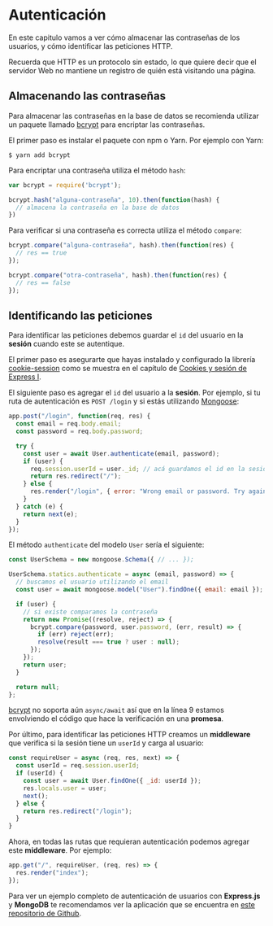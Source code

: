 # Autenticación

En este capitulo vamos a ver cómo almacenar las contraseñas de los usuarios, y cómo identificar las peticiones HTTP.

Recuerda que HTTP es un protocolo sin estado, lo que quiere decir que el servidor Web no mantiene un registro de quién está visitando una página.

## Almacenando las contraseñas

Para almacenar las contraseñas en la base de datos se recomienda utilizar un paquete llamado [bcrypt](https://github.com/kelektiv/node.bcrypt.js) para encriptar las contraseñas.

El primer paso es instalar el paquete con npm o Yarn. Por ejemplo con Yarn:

```
$ yarn add bcrypt
```

Para encriptar una contraseña utiliza el método `hash`:

```javascript
var bcrypt = require('bcrypt');

bcrypt.hash("alguna-contraseña", 10).then(function(hash) {
  // almacena la contraseña en la base de datos
})
```

Para verificar si una contraseña es correcta utiliza el método `compare`:

```javascript
bcrypt.compare("alguna-contraseña", hash).then(function(res) {
  // res == true
});

bcrypt.compare("otra-contraseña", hash).then(function(res) {
  // res == false
});
```

## Identificando las peticiones

Para identificar las peticiones debemos guardar el `id` del usuario en la **sesión** cuando este se autentique.

El primer paso es asegurarte que hayas instalado y configurado la librería  [cookie-session](https://github.com/expressjs/cookie-session) como se muestra en el capítulo de [Cookies y sesión de Express I](../express.js/cookies-y-sesion.md).

El siguiente paso es agregar el `id` del usuario a la **sesión**. Por ejemplo, si tu ruta de autenticación es `POST /login` y si estás utilizando [Mongoose](http://mongoosejs.com/):

```javascript
app.post("/login", function(req, res) {  
  const email = req.body.email;
  const password = req.body.password;

  try {
    const user = await User.authenticate(email, password);
    if (user) {
      req.session.userId = user._id; // acá guardamos el id en la sesión
      return res.redirect("/");
    } else {
      res.render("/login", { error: "Wrong email or password. Try again!" });
    }
  } catch (e) {
    return next(e);
  }
});
```

El método `authenticate` del modelo `User` sería el siguiente:

```javascript
const UserSchema = new mongoose.Schema({ // ... });

UserSchema.statics.authenticate = async (email, password) => {
  // buscamos el usuario utilizando el email
  const user = await mongoose.model("User").findOne({ email: email });

  if (user) {
    // si existe comparamos la contraseña
    return new Promise((resolve, reject) => {
      bcrypt.compare(password, user.password, (err, result) => {
        if (err) reject(err);
        resolve(result === true ? user : null);
      });
    });
    return user;
  }

  return null;
};
```

[bcrypt](https://github.com/kelektiv/node.bcrypt.js) no soporta aún `async/await` así que en la línea 9 estamos envolviendo el código que hace la verificación en una **promesa**.

Por último, para identificar las peticiones HTTP creamos un **middleware** que verifica si la sesión tiene un `userId` y carga al usuario:

```javascript
const requireUser = async (req, res, next) => {
  const userId = req.session.userId;
  if (userId) {
    const user = await User.findOne({ _id: userId });
    res.locals.user = user;
    next();
  } else {
    return res.redirect("/login");
  }
}
```

Ahora, en todas las rutas que requieran autenticación podemos agregar este **middleware**. Por ejemplo:

```javascript
app.get("/", requireUser, (req, res) => {
  res.render("index");
});
```

Para ver un ejemplo completo de autenticación de usuarios con **Express.js** y **MongoDB** te recomendamos ver la aplicación que se encuentra en [este repositorio de Github](https://github.com/makeitrealcamp/node-auth-example).
